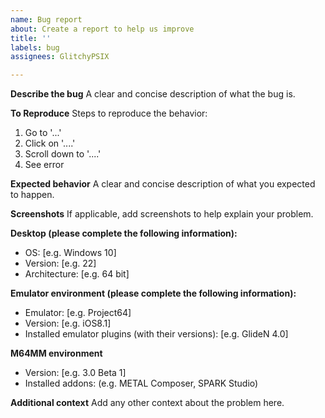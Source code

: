 ```yaml
---
name: Bug report
about: Create a report to help us improve
title: ''
labels: bug
assignees: GlitchyPSIX

---
```


**Describe the bug**
A clear and concise description of what the bug is.

**To Reproduce**
Steps to reproduce the behavior:
1. Go to '...'
2. Click on '....'
3. Scroll down to '....'
4. See error

**Expected behavior**
A clear and concise description of what you expected to happen.

**Screenshots**
If applicable, add screenshots to help explain your problem.

**Desktop (please complete the following information):**
 - OS: [e.g. Windows 10]
 - Version: [e.g. 22]
 - Architecture: [e.g. 64 bit]

**Emulator environment (please complete the following information):**
 - Emulator: [e.g. Project64]
 - Version: [e.g. iOS8.1]
 - Installed emulator plugins (with their versions): [e.g. GlideN 4.0]

**M64MM environment**
 - Version: [e.g. 3.0 Beta 1]
 - Installed addons: (e.g. METAL Composer, SPARK Studio)

**Additional context**
Add any other context about the problem here.
